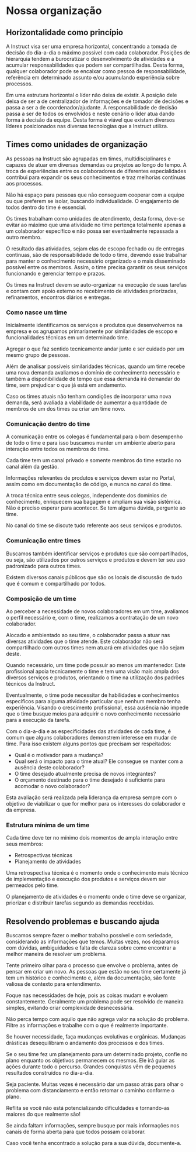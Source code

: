# Nossa organização

## Horizontalidade como princípio

A Instruct visa ser uma empresa horizontal, concentrando a tomada de decisão do dia-a-dia o máximo possível com cada colaborador. Posições de hierarquia tendem a burocratizar o desenvolvimento de atividades e a acumular responsabilidades que podem ser compartilhadas. Desta forma, qualquer colaborador pode se encaixar como pessoa de responsabilidade, referência em determinado assunto e/ou acumulando experiência sobre processos.

Em uma estrutura horizontal o líder não deixa de existir. A posição dele deixa de ser a de centralizador de informações e de tomador de decisões e passa a ser a de coordenador/ajudante. A responsabilidade de decisão passa a ser de todos os envolvidos e neste cenário o líder atua dando forma à decisão da equipe. Desta forma é viável que existam diversos líderes posicionados nas diversas tecnologias que a Instruct utiliza.

## Times como unidades de organização

As pessoas na Instruct são agrupadas em times, multidisciplinares e capazes de atuar em diversas demandas ou projetos ao longo do tempo. A troca de experiências entre os colaboradores de diferentes especialidades contribui para expandir os seus conhecimentos e traz melhorias contínuas aos processos.

Não há espaço para pessoas que não conseguem cooperar com a equipe ou que preferem se isolar, buscando individualidade. O engajamento de todos dentro do time é essencial.

Os times trabalham como unidades de atendimento, desta forma, deve-se evitar ao máximo que uma atividade no time pertença totalmente apenas a um colaborador específico e não possa ser eventualmente repassada a outro membro.

O resultado das atividades, sejam elas de escopo fechado ou de entregas contínuas, são de responsabilidade de todo o time, devendo esse trabalhar para manter o conhecimento necessário organizado e o mais disseminado possível entre os membros. Assim, o time precisa garantir os seus serviços funcionando e gerenciar tempo e prazos.

Os times na Instruct devem se auto-organizar na execução de suas tarefas e contam com apoio externo no recebimento de atividades priorizadas, refinamentos, encontros diários e entregas.

### Como nasce um time

Inicialmente identificamos os serviços e produtos que desenvolvemos na empresa e os agrupamos primariamente por similaridades de escopo e funcionalidades técnicas em um determinado time.

Agregar o que faz sentido tecnicamente andar junto e ser cuidado por um mesmo grupo de pessoas.

Além de analisar possíveis similaridades técnicas, quando um time recebe uma nova demanda avaliamos o domínio de conhecimento necessário e também a disponibilidade de tempo que essa demanda irá demandar do time, sem prejudicar o que já está em andamento.

Caso os times atuais não tenham condições de incorporar uma nova demanda, será avaliada a viabilidade de aumentar a quantidade de membros de um dos times ou criar um time novo.

### Comunicação dentro do time

A comunicação entre os colegas é fundamental para o bom desempenho de todo o time e para isso buscamos manter um ambiente aberto para interação entre todos os membros do time.

Cada time tem um canal privado e somente membros do time estarão no canal além da gestão.

Informações relevantes de produtos e serviços devem estar no Portal, assim como em documentação de código, e nunca no canal do time.

A troca técnica entre seus colegas, independente dos domínios de conhecimento, enriquecem sua bagagem e ampliam sua visão sistêmica. Não é preciso esperar para acontecer. Se tem alguma dúvida, pergunte ao time.

No canal do time se discute tudo referente aos seus serviços e produtos.

### Comunicação entre times

Buscamos também identificar serviços e produtos que são compartilhados, ou seja, são utilizados por outros serviços e produtos e devem ter seu uso padronizado para outros times.

Existem diversos canais públicos que são os locais de discussão de tudo que é comum e compartilhado por todos.

### Composição de um time

Ao perceber a necessidade de novos colaboradores em um time, avaliamos o perfil necessário e, com o time, realizamos a contratação de um novo colaborador.

Alocado e ambientado ao seu time, o colaborador passa a atuar nas diversas atividades que o time atende. Este colaborador não será compartilhado com outros times nem atuará em atividades que não sejam deste.

Quando necessário, um time pode possuir ao menos um mantenedor. Este profissional apoia tecnicamente o time e tem uma visão mais ampla dos diversos serviços e produtos, orientando o time na utilização dos padrões técnicos da Instruct.

Eventualmente, o time pode necessitar de habilidades e conhecimentos específicos para alguma atividade particular que nenhum membro tenha experiência. Visando o crescimento profissional, essa ausência não impede que o time busque meios para adquirir o novo conhecimento necessário para a execução da tarefa.

Com o dia-a-dia e as especificidades das atividades de cada time, é comum que alguns colaboradores demonstrem interesse em mudar de time. Para isso existem alguns pontos que precisam ser respeitados:

* Qual é o motivador para a mudança?
* Qual será o impacto para o time atual? Ele consegue se manter com a ausência deste colaborador?
* O time desejado atualmente precisa de novos integrantes?
* O orçamento destinado para o time desejado é suficiente para acomodar o novo colaborador?

Esta avaliação será realizada pela liderança da empresa sempre com o objetivo de viabilizar o que for melhor para os interesses do colaborador e da empresa.

### Estrutura mínima de um time

Cada time deve ter no mínimo dois momentos de ampla interação entre seus membros:

* Retrospectivas técnicas
* Planejamento de atividades

Uma retrospectiva técnica é o momento onde o conhecimento mais técnico de implementação e execução dos produtos e serviços devem ser permeados pelo time.

O planejamento de atividades é o momento onde o time deve se organizar, priorizar e distribuir tarefas segundo as demandas recebidas.

## Resolvendo problemas e buscando ajuda

Buscamos sempre fazer o melhor trabalho possível e com seriedade, considerando as informações que temos. Muitas vezes, nos deparamos com dúvidas, ambiguidades e falta de clareza sobre como encontrar a melhor maneira de resolver um problema.

Tente primeiro olhar para o processo que envolve o problema, antes de pensar em criar um novo. As pessoas que estão no seu time certamente já tem um histórico e conhecimento e, além da documentação, são fonte valiosa de contexto para entendimento.

Foque nas necessidades de hoje, pois as coisas mudam e evoluem constantemente. Geralmente um problema pode ser resolvido de maneira simples, evitando criar complexidade desnecessária.

Não perca tempo com aquilo que não agrega valor na solução do problema. Filtre as informações e trabalhe com o que é realmente importante.

Se houver necessidade, faça mudanças evolutivas e orgânicas. Mudanças drásticas desequilibram o andamento dos processos e dos times.

Se o seu time fez um planejamento para um determinado projeto, confie no plano enquanto os objetivos permanecem os mesmos. Ele irá guiar as ações durante todo o percurso. Grandes conquistas vêm de pequenos resultados construídos no dia-a-dia.

Seja paciente. Muitas vezes é necessário dar um passo atrás para olhar o problema com distanciamento e então retomar o caminho conforme o plano.

Reflita se você não está potencializando dificuldades e tornando-as maiores do que realmente são!

Se ainda faltam informações, sempre busque por mais informações nos canais de forma aberta para que todos possam colaborar.

Caso você tenha encontrado a solução para a sua dúvida, documente-a.